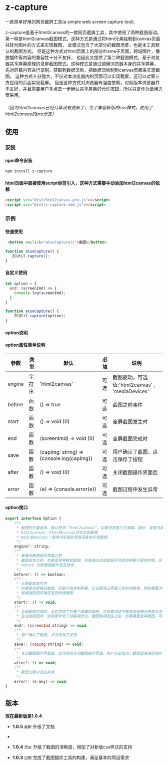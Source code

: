 # z-capture

一款简单好用的网页截屏工具(a simple web screen capture tool).
    
z-capture是基于html2canvas的一款网页截屏工具，其中使用了两种截图驱动。
第一种是html2canvas截图模式，这种方式是通过将html元素绘制到canvas页面并转为图片的方式来实现截图，
此模式包含了大部分的截图场景，也是本工具默认的截图方式。
但是这种方式对html页面上的部分iframe子页面，跨域图片，播放插件等内容的兼容性十分不友好，
也因此又提供了第二种截图模式，基于浏览器共享屏幕原理的录屏截图模式。这种模式是通过调用浏览器本身的共享屏幕，
先对屏幕内容进行录制，获取到数据流后，把数据流绘制到canvas页面来实现截图。
这种方式十分强大，不仅对本浏览器内的页面可以实现截屏，还可以对第三方应用的页面实现截屏。
但是这种方式对浏览器有强度依赖，对低版本浏览器并不友好，并且需要用户多点击一步确认共享屏幕的允许按钮，所以只是作为备用方案采用。

###### （因为html2canvas已经几年没有更新了，为了兼容新版的css样式，使用了html2canvas的pro分支）

## 使用

### **安装**

#### **npm命令安装**

```shell
npm install z-capture
```

#### **html页面中直接使用script标签引入，这种方式需要手动添加html2canvas的依赖**

```html
<script src="dist/html2canvas-pro.js"></script>
<script src="dist/z-capture.umd.js"></script>
```


### **示例**

#### **快速使用**

```html
 <button onclick="atuoCapture()">截图</button>
```
```javascript
function atuoCapture() {
   ZCUtil.capture();
}
```


#### **自定义使用**

```javascript
let option = {
  end: (screenImd) => {
    console.log(screenImd);
  }
}

function atuoCapture() {
    ZCUtil.capture(option);
}
```

#### **option说明**

#### option属性简单说明
| 参数     | 类型  | 默认                                        | 必填 | 说明                                      |
|--------|-----|-------------------------------------------|----|-----------------------------------------|
| engine | 字符串 | 'html2canvas'                             | 可选 | 截图驱动，可选值:'html2canvas' , 'mediaDevices' |
| before | 函数  | () => true                                | 可选 | 截图之前事件                                  |
| start  | 函数  | () => void (0)                            | 可选 | 全屏截图发生时                                 |
| end    | 函数  | (screenImd) => void (0)                   | 可选 | 全屏截图完成时                                 |
| save   | 函数  | (capImg: string) => {console.log(capImg)} | 可选 | 用户确认了截图，点击保存了按钮                         |
| after  | 函数  | () => void (0)                            | 可选 | 关闭截图操作界面后                               |
| error  | 函数  | (e) => {console.error(e)}                 | 可选 | 截图过程中发生异常                               |

#### option接口
```javascript
export interface Option {
    /**
     * 截图的引擎选择，默认使用 “html2canvas”，如果涉及第三方屏幕，插件，或者页面中存在跨域iframe，请使用“mediaDevices”
     * html2canvas：html转canvas方式实现截图
     * mediaDevices：使用浏览器的录屏设备来实现截图
     */
    engine?: string;
    /**
     * 要展示截图操作界面之前
     * 截图发生之前，如果是录屏模式截图，则是弹出浏览器是否同意录屏提示框的时候，应该要保证不要有其他模块界面对浏览器主界面进行遮挡，例如浏览器外置的播放插件，需要在这一步隐藏。
     * return 判断截图操作是否继续
     */
    before?: () => boolean;
    /**
     * 全屏截图发生时
     * 如果是录屏模式截图，则是开始录制屏幕，应该要保证界面元素的完整性，例如需要浏览器外置的播放插件，需要在这一步显示。
     * 根据返回值来确定是否继续截图
     */
    start?: () => void;
    /**
     * 全屏截图完成时，此时完成了对整个屏幕的截图，应该要保证不要有其他模块界面对浏览器主界面进行遮挡，例如浏览器外置的播放插件，需要在这一步隐藏。
     * 生成全屏图片，全屏图片处于待编辑状态，截图编辑发生之前，如果需要全屏截图，可以在这一步得到
     */
    end?: (screenImd:string) => void;
    /**
     * 用户确认了截图，点击保存了按钮
     */
    save?: (capImg:string) => void;
    /**
     * 关闭截图操作界面后，此时完成关闭截图操作界面。用户点击取消了截图或者确定保存都会触发此事件。
     */
    after?: () => void;
    /**
     * 截图过程中发生异常
     */
    error?: (e:any) => void;
}
```
## 版本
**现在最新版是1.0.4**

- **1.0.5** `最新`
  升级了文档
- 
- **1.0.4** `历史`
  升级了截图的清晰度，增加了对新版css样式的支持

- **1.0.3** `过期`
  完成了截图插件工具的构建，满足基本的项目需求